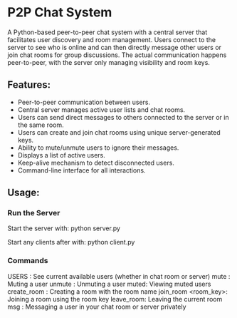 # P2P Chat System

A Python-based peer-to-peer chat system with a central server that facilitates user discovery and room management. Users connect to the server to see who is online and can then directly message other users or join chat rooms for group discussions. The actual communication happens peer-to-peer, with the server only managing visibility and room keys.

## Features:
- Peer-to-peer communication between users.
- Central server manages active user lists and chat rooms.
- Users can send direct messages to others connected to the server or in the same room.
- Users can create and join chat rooms using unique server-generated keys.
- Ability to mute/unmute users to ignore their messages.
- Displays a list of active users.
- Keep-alive mechanism to detect disconnected users.
- Command-line interface for all interactions.

## Usage:

### Run the Server
Start the server with:
python server.py

Start any clients after with:
python client.py

### Commands
USERS : See current available users (whether in chat room or server)
mute <user>: Muting a user
unmute <user>: Unmuting a user
muted: Viewing muted users
create_room <name>: Creating a room with the room name
join_room <room_key>: Joining a room using the room key
leave_room: Leaving the current room
msg <user>: Messaging a user in your chat room or server privately
